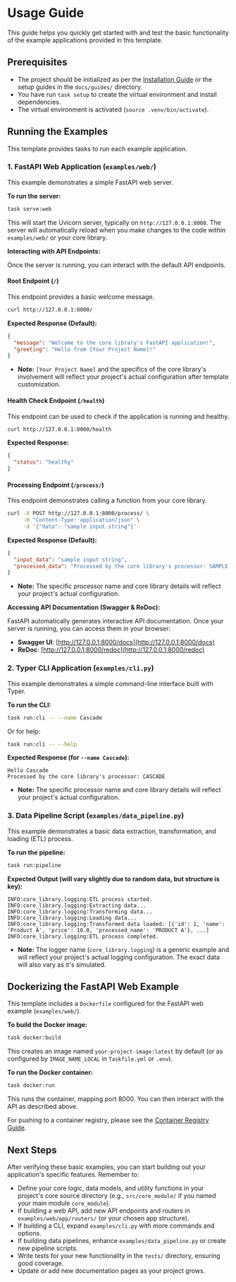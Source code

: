 # Usage Guide

This guide helps you quickly get started with and test the basic functionality of the example applications provided in this template.

## Prerequisites

*   The project should be initialized as per the [Installation Guide](./installation.md) or the setup guides in the `docs/guides/` directory.
*   You have run `task setup` to create the virtual environment and install dependencies.
*   The virtual environment is activated (`source .venv/bin/activate`).

## Running the Examples

This template provides tasks to run each example application.

### 1. FastAPI Web Application (`examples/web/`)

This example demonstrates a simple FastAPI web server.

**To run the server:**

```bash
task serve:web
```

This will start the Uvicorn server, typically on `http://127.0.0.1:8000`. The server will automatically reload when you make changes to the code within `examples/web/` or your core library.

**Interacting with API Endpoints:**

Once the server is running, you can interact with the default API endpoints.

#### Root Endpoint (`/`)

This endpoint provides a basic welcome message.

```bash
curl http://127.0.0.1:8000/
```

**Expected Response (Default):**

```json
{
  "message": "Welcome to the core library's FastAPI application!",
  "greeting": "Hello from [Your Project Name]!"
}
```

*   **Note:** `[Your Project Name]` and the specifics of the core library's involvement will reflect your project's actual configuration after template customization.

#### Health Check Endpoint (`/health`)

This endpoint can be used to check if the application is running and healthy.

```bash
curl http://127.0.0.1:8000/health
```

**Expected Response:**

```json
{
  "status": "healthy"
}
```

#### Processing Endpoint (`/process/`)

This endpoint demonstrates calling a function from your core library.

```bash
curl -X POST http://127.0.0.1:8000/process/ \
     -H "Content-Type: application/json" \
     -d '{"data": "sample input string"}'
```

**Expected Response (Default):**

```json
{
  "input_data": "sample input string",
  "processed_data": "Processed by the core library's processor: SAMPLE INPUT STRING"
}
```

*   **Note:** The specific processor name and core library details will reflect your project's actual configuration.

**Accessing API Documentation (Swagger & ReDoc):**

FastAPI automatically generates interactive API documentation. Once your server is running, you can access them in your browser:

*   **Swagger UI**: [http://127.0.0.1:8000/docs](http://127.0.0.1:8000/docs)
*   **ReDoc**: [http://127.0.0.1:8000/redoc](http://127.0.0.1:8000/redoc)

### 2. Typer CLI Application (`examples/cli.py`)

This example demonstrates a simple command-line interface built with Typer.

**To run the CLI:**

```bash
task run:cli -- --name Cascade
```
Or for help:
```bash
task run:cli -- --help
```

**Expected Response (for `--name Cascade`):**

```
Hello Cascade
Processed by the core library's processor: CASCADE
```
*   **Note:** The specific processor name and core library details will reflect your project's actual configuration.

### 3. Data Pipeline Script (`examples/data_pipeline.py`)

This example demonstrates a basic data extraction, transformation, and loading (ETL) process.

**To run the pipeline:**

```bash
task run:pipeline
```

**Expected Output (will vary slightly due to random data, but structure is key):**

```
INFO:core_library.logging:ETL process started.
INFO:core_library.logging:Extracting data...
INFO:core_library.logging:Transforming data...
INFO:core_library.logging:Loading data...
INFO:core_library.logging:Transformed data loaded: [{'id': 1, 'name': 'Product A', 'price': 10.0, 'processed_name': 'PRODUCT A'}, ...]
INFO:core_library.logging:ETL process completed.
```
*   **Note:** The logger name (`core_library.logging`) is a generic example and will reflect your project's actual logging configuration. The exact data will also vary as it's simulated.

## Dockerizing the FastAPI Web Example

This template includes a `Dockerfile` configured for the FastAPI web example (`examples/web/`).

**To build the Docker image:**

```bash
task docker:build
```
This creates an image named `your-project-image:latest` by default (or as configured by `IMAGE_NAME_LOCAL` in `Taskfile.yml` or `.env`).

**To run the Docker container:**

```bash
task docker:run
```
This runs the container, mapping port 8000. You can then interact with the API as described above.

For pushing to a container registry, please see the [Container Registry Guide](./guides/container_registry.md).

## Next Steps

After verifying these basic examples, you can start building out your application's specific features. Remember to:

*   Define your core logic, data models, and utility functions in your project's core source directory (e.g., `src/core_module/` if you named your main module `core_module`).
*   If building a web API, add new API endpoints and routers in `examples/web/app/routers/` (or your chosen app structure).
*   If building a CLI, expand `examples/cli.py` with more commands and options.
*   If building data pipelines, enhance `examples/data_pipeline.py` or create new pipeline scripts.
*   Write tests for your new functionality in the `tests/` directory, ensuring good coverage.
*   Update or add new documentation pages as your project grows.
